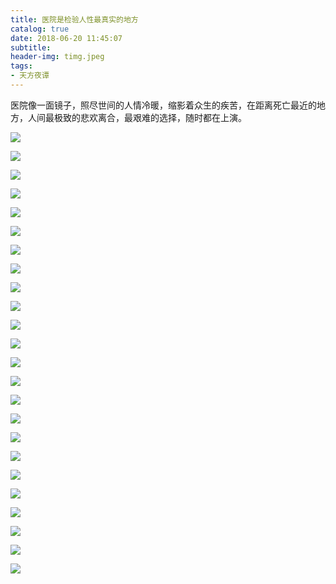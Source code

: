 ```yaml
---
title: 医院是检验人性最真实的地方
catalog: true
date: 2018-06-20 11:45:07
subtitle:
header-img: timg.jpeg
tags:
- 天方夜谭
---
```


医院像一面镜子，照尽世间的人情冷暖，缩影着众生的疾苦，在距离死亡最近的地方，人间最极致的悲欢离合，最艰难的选择，随时都在上演。

![](https://tva1.sinaimg.cn/large/006y8mN6gy1g8t49uy8wij30cz0g1761.jpg)

![](https://tva1.sinaimg.cn/large/006y8mN6gy1g8t49urq7rj30d60d5ack.jpg)

![](https://tva1.sinaimg.cn/large/006y8mN6gy1g8t49u6ixjj30cz0ergo8.jpg)

![](https://tva1.sinaimg.cn/large/006y8mN6gy1g8t49u1m7ij30bt0eumz8.jpg)

![](https://tva1.sinaimg.cn/large/006y8mN6gy1g8t49tvueaj30cz0fdmzc.jpg)

![](https://tva1.sinaimg.cn/large/006y8mN6gy1g8t49tged9j30gi0dqtb1.jpg)

![](https://tva1.sinaimg.cn/large/006y8mN6gy1g8t49t8jcmj30cx052750.jpg)

![](https://tva1.sinaimg.cn/large/006y8mN6gy1g8t49t4jirj30cy0heaeb.jpg)

![](https://tva1.sinaimg.cn/large/006y8mN6gy1g8t49sz8pxj30gp0c140k.jpg)

![](https://tva1.sinaimg.cn/large/006y8mN6gy1g8t49sf8hlj30fi0dwn0b.jpg)

![](https://tva1.sinaimg.cn/large/006y8mN6gy1g8t49s4a6qj30df0bn410.jpg)

![](https://tva1.sinaimg.cn/large/006y8mN6gy1g8t49ryujrj30gi09njt7.jpg)

![](https://tva1.sinaimg.cn/large/006y8mN6gy1g8t49rswlgj30cb0hbmzl.jpg)

![](https://tva1.sinaimg.cn/large/006y8mN6gy1g8t49rhz2oj30cl061t9n.jpg)

![](https://tva1.sinaimg.cn/large/006y8mN6gy1g8t49rcve4j30bj0be40u.jpg)

![](https://tva1.sinaimg.cn/large/006y8mN6gy1g8t4fhxzqej30e20czq4x.jpg)

![](https://tva1.sinaimg.cn/large/006y8mN6gy1g8t4fhl1ecj30c706gta1.jpg)

![](https://tva1.sinaimg.cn/large/006y8mN6gy1g8t4fhhbnhj30am0fimzx.jpg)

![](https://tva1.sinaimg.cn/large/006y8mN6gy1g8t4fhb7zjj30a20duta8.jpg)

![](https://tva1.sinaimg.cn/large/006y8mN6gy1g8t4fh73ovj30bs05jaaw.jpg)

![](https://tva1.sinaimg.cn/large/006y8mN6gy1g8t4fh3hpej30dl0613zv.jpg)

![](https://tva1.sinaimg.cn/large/006y8mN6gy1g8t4fh00ijj30cp05wq4r.jpg)

![](https://tva1.sinaimg.cn/large/006y8mN6gy1g8t4fgvirzj30em0d80vx.jpg)

![](https://tva1.sinaimg.cn/large/006y8mN6gy1g8t4fgaoo9j30dn0g8jw1.jpg)

